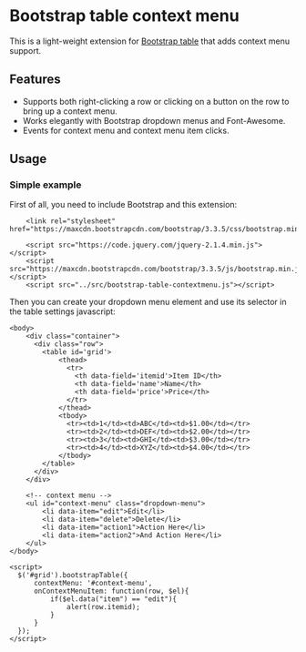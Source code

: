 Bootstrap table context menu
=======================

This is a light-weight extension for [Bootstrap table](http://bootstrap-table.wenzhixin.net.cn/) that adds context menu support. 

Features
-----
- Supports both right-clicking a row or clicking on a button on the row to bring up a context menu.
- Works elegantly with Bootstrap dropdown menus and Font-Awesome.
- Events for context menu and context menu item clicks.

Usage
-----
### Simple example
First of all, you need to include Bootstrap and this extension:
```
    <link rel="stylesheet" href="https://maxcdn.bootstrapcdn.com/bootstrap/3.3.5/css/bootstrap.min.css">

    <script src="https://code.jquery.com/jquery-2.1.4.min.js"></script>
    <script src="https://maxcdn.bootstrapcdn.com/bootstrap/3.3.5/js/bootstrap.min.js"></script>
    <script src="../src/bootstrap-table-contextmenu.js"></script>
```

Then you can create your dropdown menu element and use its selector in the table settings javascript:
```
<body>
    <div class="container">
      <div class="row">
        <table id='grid'>
            <thead>
              <tr>
                <th data-field='itemid'>Item ID</th>
                <th data-field='name'>Name</th>
                <th data-field='price'>Price</th>
              </tr>
            </thead>
            <tbody>
              <tr><td>1</td><td>ABC</td><td>$1.00</td></tr>
              <tr><td>2</td><td>DEF</td><td>$2.00</td></tr>
              <tr><td>3</td><td>GHI</td><td>$3.00</td></tr>
              <tr><td>4</td><td>XYZ</td><td>$4.00</td></tr>
            </tbody>
        </table>
      </div>  
    </div>
  
    <!-- context menu -->
    <ul id="context-menu" class="dropdown-menu">
        <li data-item="edit">Edit</li>
        <li data-item="delete">Delete</li>
        <li data-item="action1">Action Here</li>
        <li data-item="action2">And Action Here</li>
    </ul>  
</body>

<script>
  $('#grid').bootstrapTable({
      contextMenu: '#context-menu',
      onContextMenuItem: function(row, $el){
          if($el.data("item") == "edit"){
              alert(row.itemid);
          }
      }
  });
</script>
```
